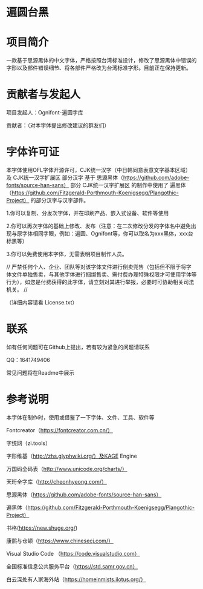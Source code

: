 # 遍圆台黑

# 项目简介

一款基于思源黑体的中文字体，严格按照台湾标准设计，修改了思源黑体中错误的字形以及部件错误细节、将各部件严格改为台湾标准字形。目前正在保持更新。

# 贡献者与发起人
项目发起人：Ognifont-遍圆字库

贡献者：（对本字体提出修改建议的群友们）

# 字体许可证
本字体使用OFL字体开源许可，CJK统一汉字（中日韩同意表意文字基本区域） 及 CJK统一汉字扩展区 部分汉字 基于 思源黑体（https://github.com/adobe-fonts/source-han-sans）
部分 CJK统一汉字扩展区 的制作中使用了 遍黑体（https://github.com/Fitzgerald-Porthmouth-Koenigsegg/Plangothic-Project） 的部分汉字与汉字部件。

1.你可以复制、分发次字体，并在印刷产品、嵌入式设备、软件等使用

2.你可以再次字体的基础上修改、发布（注意：在二次修改分发的字体名中避免出现与原字体相同字眼，例如：遍圆、Ognifont等，你可以取名为xxx黑体，xxx台标黑等）

3.你可以免费使用本字体，无需表明项目制作人员。

// 严禁任何个人、企业、团队等对该字体文件进行倒卖兜售（包括但不限于将字体文件单独售卖，与其他字体进行捆绑售卖、需付费办理特殊权限才可使用字体等行为），如您是付费获得的此字体，请立刻对其进行举报，必要时可协助相关司法机关。 //

（详细内容请看 License.txt）
# 联系

如有任何问题可在Github上提出，若有较为紧急的问题请联系

QQ：1641749406

常见问题将在Readme中展示

# 参考说明

本字体在制作时，使用或借鉴了一下字体、文件、工具、软件等

Fontcreator（https://fontcreator.com.cn/）

字统网（zi.tools）

字形维基（http://zhs.glyphwiki.org/）及KAGE Engine

万国码全码表（http://www.unicode.org/charts/）

天珩全字库（http://cheonhyeong.com/）

思源黑体（https://github.com/adobe-fonts/source-han-sans）

遍黑体（https://github.com/Fitzgerald-Porthmouth-Koenigsegg/Plangothic-Project）

书格(https://new.shuge.org/)

康熙与仓颉（https://www.chinesecj.com/）

Visual Studio Code （https://code.visualstudio.com）

全国标准信息公共服务平台（https://std.samr.gov.cn）

白云深处有人家海外站（https://homeinmists.ilotus.org/）